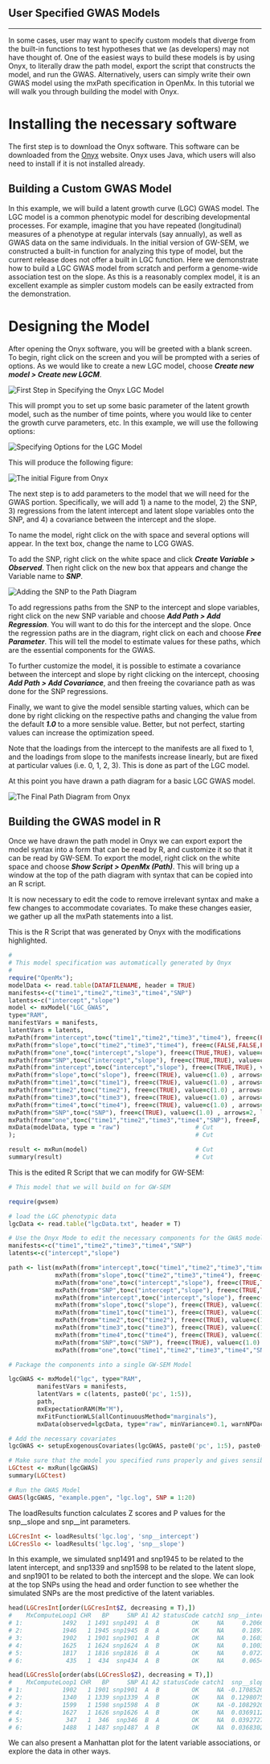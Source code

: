 ## User Specified GWAS Models
***

In some cases, user may want to specify custom models that diverge from the built-in functions to test hypotheses that we (as developers) may not have thought of. One of the easiest ways to build these models is by using Onyx, to literally draw the path model, export the script that constructs the model, and run the GWAS. Alternatively, users can simply write their own GWAS model using the mxPath specification in OpenMx.  In this tutorial we will walk you through building the model with Onyx.


# Installing the necessary software

The first step is to download the Onyx software.  This software can be downloaded from the [Onyx](http://onyx.brandmaier.de) website. Onyx uses Java, which users will also need to install if it is not installed already.


## Building a Custom GWAS Model

In this example, we will build a latent growth curve (LGC) GWAS model.  The LGC model is a common phenotypic model for describing developmental processes.  For example, imagine that you have repeated (longitudinal) measures of a  phenotype at regular intervals (say annually), as well as GWAS data on the same individuals. In the initial version of GW-SEM, we constructed a built-in function for analyzing this type of model, but the current release does not offer a built in LGC function. Here we demonstrate how to build a LGC GWAS model from scratch and perform a genome-wide association test on the slope. As this is a reasonably complex model, it is an excellent example as simpler custom models can be easily extracted from the demonstration.


# Designing the Model

After opening the Onyx software, you will be greeted with a blank screen.  To begin, right click on the screen and you will be prompted with a series of options. As we would like to create a new LGC model, choose **_Create new model > Create new LGCM_**. 

![First Step in Specifying the Onyx LGC Model](https://github.com/bradverhulst/gwsem/blob/master/gwsemCustomExample/basicModel.jpg)

This will prompt you to set up some basic parameter of the latent growth model, such as the number of time points, where you would like to center the growth curve parameters, etc.  In this example, we will use the following options: 

![Specifying Options for the LGC Model](https://github.com/bradverhulst/gwsem/blob/master/gwsemCustomExample/options.png)


This will produce the following figure: 

![The initial Figure from Onyx](https://github.com/bradverhulst/gwsem/blob/master/gwsemCustomExample/initialFig.jpg)

The next step is to add parameters to the model that we will need for the GWAS portion.  Specifically, we will add 1) a name to the model, 2) the SNP, 3) regressions from the latent intercept and latent slope variables onto the SNP, and 4) a covariance between the intercept and the slope.

To name the model, right click on the with space and several options will appear. In the text box, change the name to LCG GWAS.

To add the SNP, right click on the white space and click **_Create Variable > Observed_**. Then right click on the new box that appears and change the Variable name to _**SNP**_.

![Adding the SNP to the Path Diagram](https://github.com/bradverhulst/gwsem/blob/master/gwsemCustomExample/addSNP.jpg)

To add regressions paths from the SNP to the intercept and slope variables, right click on the new SNP variable and choose **_Add Path > Add Regression_**. You will want to do this for the intercept and the slope.  Once the regression paths are in the diagram, right click on each and choose **_Free Parameter_**. This will tell the model to estimate values for these paths, which are the essential components for the GWAS. 

To further customize the model, it is possible to estimate a covariance between the intercept and slope by right clicking on the intercept, choosing **_Add Path > Add Covariance_**, and then freeing the covariance path as was done for the SNP regressions.

Finally, we want to give the model sensible starting values, which can be done by right clicking on the respective paths and changing the value from the default _**1.0**_ to a more sensible value. Better, but not perfect, starting values can increase the optimization speed.

Note that the loadings from the intercept to the manifests are all fixed to 1, and the loadings from slope to the manifests increase linearly, but are fixed at particular values (i.e. 0, 1, 2, 3). This is done as part of the LGC model.

At this point you have drawn a path diagram for a basic LGC GWAS model.  

![The Final Path Diagram from Onyx](https://github.com/bradverhulst/gwsem/blob/master/gwsemCustomExample/finalPathDiagram.jpg)



## Building the GWAS model in R

Once we have drawn the path model in Onyx we can export export the model syntax into a form that can be read by R, and customize it so that it can be read by GW-SEM. To export the model, right click on the white space and choose **_Show Script > OpenMx (Path)_**. This will bring up a window at the top of the path diagram with syntax that can be copied into an R script.

It is now necessary to edit the code to remove irrelevant syntax and make a few changes to accommodate covariates. To make these changes easier, we gather up all the mxPath statements into a list.

This is the R Script that was generated by Onyx with the modifications highlighted.
```ruby
#
# This model specification was automatically generated by Onyx
# 
require("OpenMx");                                                       # Edited
modelData <- read.table(DATAFILENAME, header = TRUE)                     # Cut
manifests<-c("time1","time2","time3","time4","SNP")                      # Kept
latents<-c("intercept","slope")                                          # Kept
model <- mxModel("LGC_GWAS",                                             # Edited
type="RAM",                                                              # Cut
manifestVars = manifests,                                                # Cut
latentVars = latents,                                                    # Cut
mxPath(from="intercept",to=c("time1","time2","time3","time4"), free=c(FALSE,FALSE,FALSE,FALSE), value=c(1.0,1.0,1.0,1.0) , arrows=1, label=c("intercept__time1","intercept__time2","intercept__time3","intercept__time4") ),   # Edited
mxPath(from="slope",to=c("time2","time3","time4"), free=c(FALSE,FALSE,FALSE), value=c(1.0,2.0,3.0) , arrows=1, label=c("slope__time2","slope__time3","slope__time4") ),                                  # Edited
mxPath(from="one",to=c("intercept","slope"), free=c(TRUE,TRUE), value=c(1.0,1.0) , arrows=1, label=c("const__intercept","const__slope") ),                                             # Edited
mxPath(from="SNP",to=c("intercept","slope"), free=c(TRUE,TRUE), value=c(0.5,0.1) , arrows=1, label=c("SNP__intercept","SNP__slope") ),                                                 # Edited
mxPath(from="intercept",to=c("intercept","slope"), free=c(TRUE,TRUE), value=c(1.0,0.1) , arrows=2, label=c("sigma_i","COV_intercept_slope") ),                                               # Edited 
mxPath(from="slope",to=c("slope"), free=c(TRUE), value=c(1.0) , arrows=2, label=c("sigma_s") ),    # Edited
mxPath(from="time1",to=c("time1"), free=c(TRUE), value=c(1.0) , arrows=2, label=c("res") ),        # Edited 
mxPath(from="time2",to=c("time2"), free=c(TRUE), value=c(1.0) , arrows=2, label=c("res") ),        # Edited  
mxPath(from="time3",to=c("time3"), free=c(TRUE), value=c(1.0) , arrows=2, label=c("res") ),        # Edited 
mxPath(from="time4",to=c("time4"), free=c(TRUE), value=c(1.0) , arrows=2, label=c("res") ),        # Edited 
mxPath(from="SNP",to=c("SNP"), free=c(TRUE), value=c(1.0) , arrows=2, label=c("VAR_SNP") ),        # Edited 
mxPath(from="one",to=c("time1","time2","time3","time4","SNP"), free=F, value=0, arrows=1),         # Edited 
mxData(modelData, type = "raw")                     # Cut
);                                                  # Cut

result <- mxRun(model)                              # Cut
summary(result)                                     # Cut

```

This is the edited R Script that we can modify for GW-SEM:

```ruby
# This model that we will build on for GW-SEM

require(gwsem)

# load the LGC phenotypic data
lgcData <- read.table("lgcData.txt", header = T)

# Use the Onyx Mode to edit the necessary components for the GWAS model
manifests<-c("time1","time2","time3","time4","SNP")
latents<-c("intercept","slope")

path <- list(mxPath(from="intercept",to=c("time1","time2","time3","time4"), free=c(FALSE,FALSE,FALSE,FALSE), value=c(1.0,1.0,1.0,1.0) , arrows=1, label=c("intercept__time1","intercept__time2","intercept__time3","intercept__time4") ),
             mxPath(from="slope",to=c("time2","time3","time4"), free=c(FALSE,FALSE,FALSE), value=c(1.0,2.0,3.0) , arrows=1, label=c("slope__time2","slope__time3","slope__time4") ),
             mxPath(from="one",to=c("intercept","slope"), free=c(TRUE,TRUE), value=c(1.0,1.0) , arrows=1, label=c("const__intercept","const__slope") ),
             mxPath(from="SNP",to=c("intercept","slope"), free=c(TRUE,TRUE), value=c(0.5,0.1) , arrows=1, label=c("SNP__intercept","SNP__slope") ),
             mxPath(from="intercept",to=c("intercept","slope"), free=c(TRUE,TRUE), value=c(1.0,0.1) , arrows=2, label=c("sigma_i","COV_intercept_slope") ),
             mxPath(from="slope",to=c("slope"), free=c(TRUE), value=c(1.0) , arrows=2, label=c("sigma_s") ),
             mxPath(from="time1",to=c("time1"), free=c(TRUE), value=c(1.0) , arrows=2, label=c("res") ),
             mxPath(from="time2",to=c("time2"), free=c(TRUE), value=c(1.0) , arrows=2, label=c("res") ),
             mxPath(from="time3",to=c("time3"), free=c(TRUE), value=c(1.0) , arrows=2, label=c("res") ),
             mxPath(from="time4",to=c("time4"), free=c(TRUE), value=c(1.0) , arrows=2, label=c("res") ),
             mxPath(from="SNP",to=c("SNP"), free=c(TRUE), value=c(1.0) , arrows=2, label=c("VAR_SNP") ),
             mxPath(from="one",to=c("time1","time2","time3","time4","SNP"), free=F, value=0, arrows=1))

# Package the components into a single GW-SEM Model

lgcGWAS <- mxModel("lgc", type="RAM",
        manifestVars = manifests,
        latentVars = c(latents, paste0('pc', 1:5)),
        path,
        mxExpectationRAM(M="M"),
        mxFitFunctionWLS(allContinuousMethod="marginals"),
        mxData(observed=lgcData, type="raw", minVariance=0.1, warnNPDacov=FALSE))

# Add the necessary covariates
lgcGWAS <- setupExogenousCovariates(lgcGWAS, paste0('pc', 1:5), paste0('time',1:4))

# Make sure that the model you specified runs properly and gives sensible parameter estimates
LGCtest <- mxRun(lgcGWAS)
summary(LGCtest)

# Run the GWAS Model
GWAS(lgcGWAS, "example.pgen", "lgc.log", SNP = 1:20)

```

The loadResults function calculates Z scores and P values for the snp__slope and snp__int parameters.
                                                                          
```ruby
LGCresInt <- loadResults('lgc.log', 'snp__intercept')
LGCresSlo <- loadResults('lgc.log', 'snp__slope')

```

In this example, we simulated snp1491 and snp1945 to be related to the latent intercept, and  snp1339 and snp1598 to be related to the latent slope, and snp1901 to be related to both the intercept and the slope. We can look at the top SNPs using the head and order function to see whether the simulated SNPs are the most predictive of the latent variables.


```ruby
head(LGCresInt[order(LGCresInt$Z, decreasing = T),])
#    MxComputeLoop1 CHR   BP     SNP A1 A2 statusCode catch1 snp__intercept         Z            P
# 1:           1492   1 1491 snp1491  A  B         OK     NA     0.20668691  6.356093 2.069497e-10
# 2:           1946   1 1945 snp1945  B  A         OK     NA     0.18971923  5.684670 1.310656e-08
# 3:           1902   1 1901 snp1901  A  B         OK     NA     0.16039653  4.492749 7.030976e-06
# 4:           1625   1 1624 snp1624  A  B         OK     NA     0.10033036  3.104042 1.908963e-03
# 5:           1817   1 1816 snp1816  B  A         OK     NA     0.07273852  2.378991 1.736009e-02
# 6:            435   1  434  snp434  A  B         OK     NA     0.06541384  2.299447 2.147960e-02

head(LGCresSlo[order(abs(LGCresSlo$Z), decreasing = T),])
#    MxComputeLoop1 CHR   BP     SNP A1 A2 statusCode catch1  snp__slope         Z            P
# 1:           1902   1 1901 snp1901  A  B         OK     NA -0.17085201 -6.066776 1.305037e-09
# 2:           1340   1 1339 snp1339  A  B         OK     NA  0.12980755  4.855652 1.199910e-06
# 3:           1599   1 1598 snp1598  A  B         OK     NA -0.10829203 -4.540795 5.604241e-06
# 4:           1627   1 1626 snp1626  A  B         OK     NA  0.03691125  1.513399 1.301783e-01
# 5:            347   1  346  snp346  B  A         OK     NA  0.03927278  1.427514 1.534318e-01
# 6:           1488   1 1487 snp1487  A  B         OK     NA  0.03683020  1.389121 1.647959e-01
```

We can also present a Manhattan plot for the latent variable associations, or explore the data in other ways.
